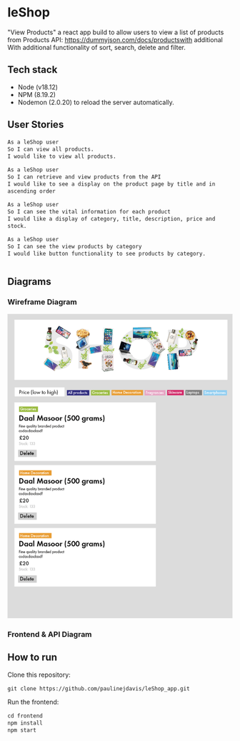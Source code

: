 # leShop

"View Products" a react app build to allow users to view a list of products
 from Products API: https://dummyjson.com/docs/productswith additional With additional functionality of sort, search, delete and filter. 
 
## Tech stack

* Node (v18.12)
* NPM (8.19.2)
* Nodemon (2.0.20) to reload the server automatically.


## User Stories
```
As a leShop user
So I can view all products.
I would like to view all products.
```

```
As a leShop user
So I can retrieve and view products from the API
I would like to see a display on the product page by title and in ascending order
```

```
As a leShop user
So I can see the vital information for each product
I would like a display of category, title, description, price and stock.
```

```
As a leShop user
So I can see the view products by category
I would like button functionality to see products by category.
```

```
```

## Diagrams

### Wireframe Diagram
 <img src='frontend/src/images/wireframe.png'/> 

### Frontend & API Diagram
<!-- <img src='frontend/src/images/diagram.png'/> -->

## How to run

Clone this repository:

```
git clone https://github.com/paulinejdavis/leShop_app.git

```

Run the frontend:

```
cd frontend
npm install
npm start
```

